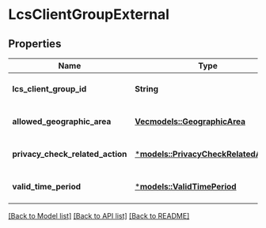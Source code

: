 # LcsClientGroupExternal

## Properties
Name | Type | Description | Notes
------------ | ------------- | ------------- | -------------
**lcs_client_group_id** | **String** |  | [optional] [default to None]
**allowed_geographic_area** | [**Vec<models::GeographicArea>**](GeographicArea.md) |  | [optional] [default to None]
**privacy_check_related_action** | [***models::PrivacyCheckRelatedAction**](PrivacyCheckRelatedAction.md) |  | [optional] [default to None]
**valid_time_period** | [***models::ValidTimePeriod**](ValidTimePeriod.md) |  | [optional] [default to None]

[[Back to Model list]](../README.md#documentation-for-models) [[Back to API list]](../README.md#documentation-for-api-endpoints) [[Back to README]](../README.md)


